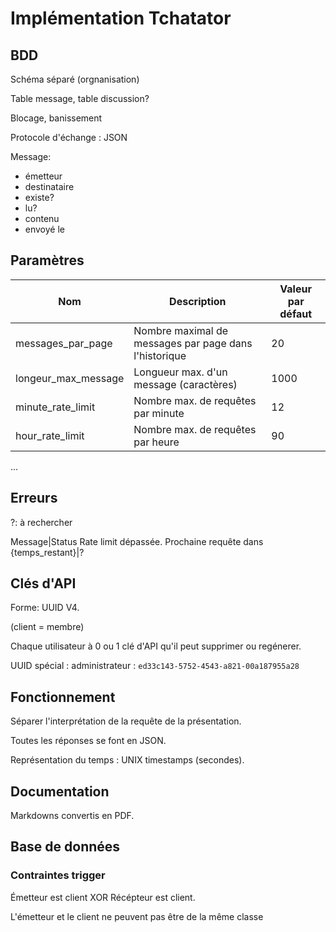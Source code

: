 # Implémentation Tchatator

## BDD

Schéma séparé (orgnanisation)

Table message, table discussion?

Blocage, banissement

Protocole d'échange : JSON

Message:

- émetteur
- destinataire
- existe?
- lu?
- contenu
- envoyé le

## Paramètres

Nom|Description|Valeur par défaut
-|-|-
messages_par_page|Nombre maximal de messages par page dans l'historique|20
longeur_max_message|Longueur max. d'un message (caractères)|1000
minute_rate_limit|Nombre max. de requêtes par minute|12
hour_rate_limit|Nombre max. de requêtes par heure|90
...

## Erreurs

?: à rechercher

Message|Status
Rate limit dépassée. Prochaine requête dans {temps_restant}|?

## Clés d'API

Forme: UUID V4.

(client = membre)

Chaque utilisateur à 0 ou 1 clé d'API qu'il peut supprimer ou regénerer.

UUID spécial : administrateur : `ed33c143-5752-4543-a821-00a187955a28`

## Fonctionnement

Séparer l'interprétation de la requête de la présentation.

Toutes les réponses se font en JSON.

Représentation du temps : UNIX timestamps (secondes).

## Documentation

Markdowns convertis en PDF.

## Base de données

### Contraintes trigger

Émetteur est client XOR Récépteur est client.

L'émetteur et le client ne peuvent pas être de la même classe
